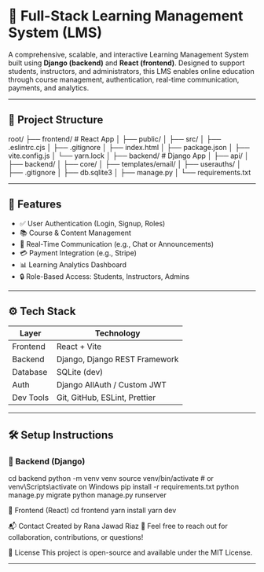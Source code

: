 # 🧠 Full-Stack Learning Management System (LMS)

A comprehensive, scalable, and interactive Learning Management System built using **Django (backend)** and **React (frontend)**. Designed to support students, instructors, and administrators, this LMS enables online education through course management, authentication, real-time communication, payments, and analytics.

---

## 📁 Project Structure

root/
├── frontend/ # React App
│ ├── public/
│ ├── src/
│ ├── .eslintrc.cjs
│ ├── .gitignore
│ ├── index.html
│ ├── package.json
│ ├── vite.config.js
│ └── yarn.lock
│
├── backend/ # Django App
│ ├── api/
│ ├── backend/
│ ├── core/
│ ├── templates/email/
│ ├── userauths/
│ ├── .gitignore
│ ├── db.sqlite3
│ ├── manage.py
│ └── requirements.txt


---

## 🚀 Features

- ✅ User Authentication (Login, Signup, Roles)
- 📚 Course & Content Management
- 💬 Real-Time Communication (e.g., Chat or Announcements)
- 💳 Payment Integration (e.g., Stripe)
- 📊 Learning Analytics Dashboard
- 🔒 Role-Based Access: Students, Instructors, Admins

---

## ⚙️ Tech Stack

| Layer       | Technology             |
|-------------|------------------------|
| Frontend    | React + Vite |
| Backend     | Django, Django REST Framework |
| Database    | SQLite (dev) |
| Auth        | Django AllAuth / Custom JWT |
| Dev Tools   | Git, GitHub, ESLint, Prettier |

---

## 🛠️ Setup Instructions

### 🔹 Backend (Django)

cd backend
python -m venv venv
source venv/bin/activate  # or venv\Scripts\activate on Windows
pip install -r requirements.txt
python manage.py migrate
python manage.py runserver

🔹 Frontend (React)
cd frontend
yarn install
yarn dev

📬 Contact
Created by Rana Jawad Riaz
📧 Feel free to reach out for collaboration, contributions, or questions!

📄 License
This project is open-source and available under the MIT License.


---








